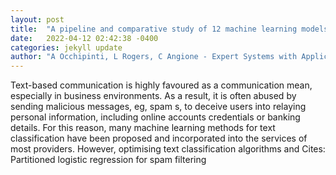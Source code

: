 ```yaml
---
layout: post
title:  "A pipeline and comparative study of 12 machine learning models for text classification"
date:   2022-04-12 02:42:38 -0400
categories: jekyll update
author: "A Occhipinti, L Rogers, C Angione - Expert Systems with Applications, 2022"
---
```

Text-based communication is highly favoured as a communication mean, especially in business environments. As a result, it is often abused by sending malicious messages, eg, spam s, to deceive users into relaying personal information, including online accounts credentials or banking details. For this reason, many machine learning methods for text classification have been proposed and incorporated into the services of most providers. However, optimising text classification algorithms and Cites: Partitioned logistic regression for spam filtering